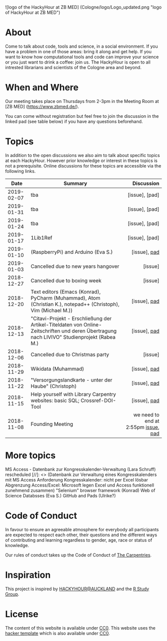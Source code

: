 
![logo of the HackyHour at ZB MED] (Cologne/logo/Logo_updated.png "logo of HackyHour at ZB MED")


# About
Come to talk about code, tools and science, in a social environment. If you have a problem in one of those areas: bring it along and get help. If you want to know how computational tools and code can improve your science or you just want to drink a coffee: join us.
The HackyHour is open to all intrested librarians and scientists of the Cologne area and beyond.  

# When and Where

Our meeting takes place on Thursdays from 2-3pm in the Meeting Room at [ZB MED] (https://www.zbmed.de/).

You can come without registration but feel free to join the discussion in the linked pad (see table below) if you have any questions beforehand.


# Topics
In addition to the open discussions we also aim to talk about specific topics at each HackyHour.
However prior knowledge or interest in these topics is not a prerequisite. Online discussions for these topics are accessible via the following links.

| Date       | Summary          | Discussion                                                                                                                             |
| --------- | --------------    | ----------:                                                                                           
|2019-02-07 | tba | [issue], [pad]|
|2019-01-31 | tba | [issue], [pad]|
|2019-01-24 | tba | [issue], [pad]|
|2019-01-17 | 1Lib1Ref | [issue], [pad]|
|2019-01-10 | (RaspberryPi) and Arduino (Eva S.)| [issue], [pad](https://hackmd.io/cmLcR0CjR0yjx5Sy7df5lQ)|  
|2019-01-03 | Cancelled due to new years hangover | [issue]|
|2018-12-27 | Cancelled due to boxing week | [issue]|
|2018-12-20 | Text editors (Emacs (Konrad), PyCharm (Muhammad), Atom (Christian K.), notepad++ (Christoph),  Vim (Michael M.))| [issue], [pad](https://hackmd.io/VyvrXzAxTp2BNox6tyigzA)|
|2018-12-13 | "Citavi-Projekt - Erschließung der Artikel-Titeldaten von Online-Zeitschriften und deren Übertragung nach LIVIVO" Studienprojekt (Rabea M.)| [issue], [pad](https://hackmd.io/-2KcE--QRQqRe7S6-DmagQ)|          
|2018-12-06 | Cancelled due to Christmas party | [issue]|
|2018-11-29 | Wikidata (Muhammad) | [issue], [pad](https://hackmd.io/fi0hlV1dTuSCNEJmF5nyxg)|
|2018-11-22 | "Versorgungslandkarte - unter der Haube" (Christoph) | [issue], [pad](https://hackmd.io/J5JOZoz0QcuMRiIH9aG-dw) | 
|2018-11-15 | Help yourself with Library Carpentry websites: basic SQL; Crossref-DOI-Tool | [issue], [pad](https://hackmd.io/ExvKk4n3TuKgvrDopnON-Q)| 
|2018-11-08 | Founding Meeting | we need to end at 2:55pm [issue](https://github.com/HackyHour/Cologne/issues/1), [pad](https://hackmd.io/vEbxzc_hTi63myj-0igFjg#) |

# More topics
 MS Access - Datenbank zur Kongresskalender-Verwaltung (Lara Schruff) rescheduled 
[//]: <> (Datenbank zur Verwaltung eines Kongresskalenders mit MS Access Anforderung Kongresskalender: nicht per Excel lösbar Abgrenzung Access/Excel: Microsoft legen Excel und Access funktionell zunehmend zusammen)
"Selenium" browser framework (Konrad)
 Web of Science Databsses (Eva S.) 
GitHub and Pads (Ulrike?)
  


# Code of Conduct
In favour to ensure an agreeable atmosphere for everybody all participants are expected to respect each other, their questions and the different ways of contributing and learning regardless to gender, age, race or status of knowledge.

Our rules of conduct takes up the Code of Conduct of [The Carpentries](https://docs.carpentries.org/topic_folders/policies/code-of-conduct.html).


# Inspiration
This project is inspired by [HACKYHOUR@AUCKLAND](https://uoa-eresearch.github.io/HackyHour/) and the [R Study Group](http://minisciencegirl.github.io/studyGroup/).


# License
The content of this website is available under [CC0](LICENSE).
This website uses the [hacker template](https://github.com/pages-themes/hacker/) which is also available under [CC0](https://creativecommons.org/publicdomain/zero/1.0/legalcode).
